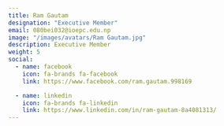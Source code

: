 ```yaml
---
title: Ram Gautam
designation: "Executive Member"
email: 080bei032@ioepc.edu.np
image: "/images/avatars/Ram Gautam.jpg"
description: Executive Member
weight: 5
social:
  - name: facebook
    icon: fa-brands fa-facebook
    link: https://www.facebook.com/ram.gautam.998169

  - name: linkedin
    icon: fa-brands fa-linkedin
    link: https://www.linkedin.com/in/ram-gautam-8a4081313/
---
```


